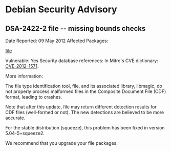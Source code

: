 
Debian Security Advisory
========================


DSA-2422-2 file -- missing bounds checks
----------------------------------------



Date Reported:
09 May 2012
Affected Packages:

[file](https://packages.debian.org/src:file)

Vulnerable:
Yes
Security database references:
In Mitre's CVE dictionary: [CVE-2012-1571](https://security-tracker.debian.org/tracker/CVE-2012-1571).  

More information:

The file type identification tool, file, and its associated library,
libmagic, do not properly process malformed files in the Composite
Document File (CDF) format, leading to crashes.


Note that after this update, file may return different detection
results for CDF files (well-formed or not). The new detections are
believed to be more accurate.


For the stable distribution (squeeze), this problem has been fixed in
version 5.04-5+squeeze2.


We recommend that you upgrade your file packages.





